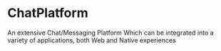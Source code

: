 # ChatPlatform
An extensive Chat/Messaging Platform Which can be integrated into a variety of applications, both Web and Native experiences
